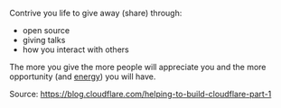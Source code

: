 Contrive you life to give away (share) through:

* open source
* giving talks
* how you interact with others

The more you give the more people will appreciate you and the more opportunity (and [energy](https://youtu.be/5e5oPIHnHQs)) you will have.

Source: <https://blog.cloudflare.com/helping-to-build-cloudflare-part-1>
